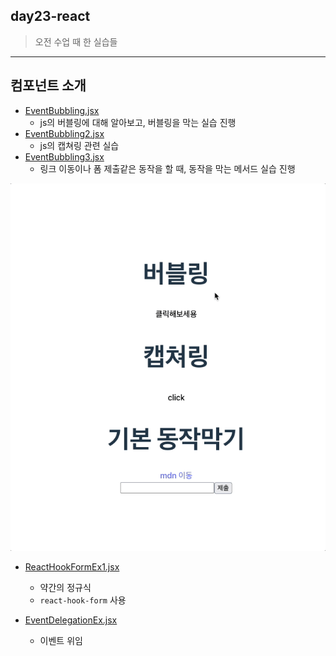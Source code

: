 ## day23-react

> 오전 수업 때 한 실습들

---

## 컴포넌트 소개

- [EventBubbling.jsx](./src/components/EventBubbling.jsx)
  - js의 버블링에 대해 알아보고, 버블링을 막는 실습 진행
- [EventBubbling2.jsx](./src/components/EventBubbling2.jsx)
  - js의 캡쳐링 관련 실습
- [EventBubbling3.jsx](./src/components/EventBubbling3.jsx)
  - 링크 이동이나 폼 제출같은 동작을 할 때, 동작을 막는 메서드 실습 진행

![1교시 실습](./src/assets/1교시실습.gif)

- [ReactHookFormEx1.jsx](./src/components/ReactHookFormEx1.jsx)

  - 약간의 정규식
  - `react-hook-form` 사용

- [EventDelegationEx.jsx](./src/components/EventDelegationEx.jsx)
  - 이벤트 위임
